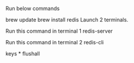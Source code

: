 Run below commands

brew update
brew install redis
Launch 2 terminals.

Run this command in terminal 1 redis-server

Run this command in terminal 2 redis-cli


keys *
flushall
